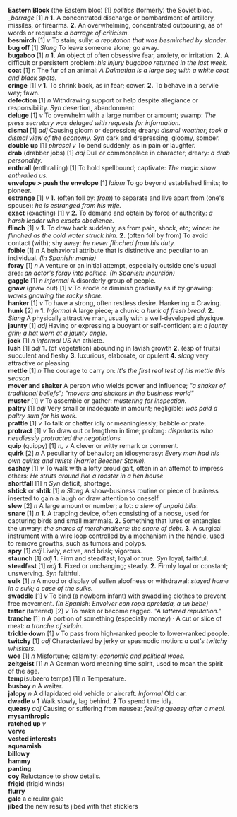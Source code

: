 __Eastern Block__ (the Eastern bloc) [1] _politics_ (formerly) the Soviet bloc.  
__barrage_ [1] _n_ __1.__ A concentrated discharge or bombardment of artillery, missiles, or firearms. __2.__ An overwhelming, concentrated outpouring, as of words or requests: _a barrage of criticism._  
__besmirch__ [1] _v_ To stain; sully: _a reputation that was besmirched by slander._   
__bug off__ [1] _Slang_ To leave someone alone; go away.  
__bugaboo__ [1] _n_ __1.__ An object of often obsessive fear, anxiety, or irritation. __2.__ A difficult or persistent problem: _his injury bugaboo returned in the last week._  
__coat__ [1] _n_ The fur of an animal: _A Dalmatian is a large dog with a white coat and black spots._  
__cringe__ [1] _v_ __1.__ To shrink back, as in fear; cower. __2.__ To behave in a servile way; fawn.  
__defection__ [1] _n_ Withdrawing support or help despite allegiance or responsibility. _Syn_ desertion, abandonment.  
__deluge__ [1] _v_ To overwhelm with a large number or amount; swamp: _The press secretary was deluged with requests for information._  
__dismal__ [1] _adj_ Causing gloom or depression; dreary: _dismal weather; took a dismal view of the economy._  _Syn_ dark and drepressing, gloomy, somber.  
__double up__ [1] _phrasal v_  To bend suddenly, as in pain or laughter.  
__drab__ (drabber jobs) [1] _adj_ Dull or commonplace in character; dreary: _a drab personality._  
__enthrall__ (enthralling) [1] To hold spellbound; captivate: _The magic show enthralled us._  
__envelope > push the envelope__ [1] _Idiom_ To go beyond established limits; to pioneer.  
__estrange__ [1] _v_ __1.__ (often foll by: _from_) to separate and live apart from (one's spouse): _he is estranged from his wife._  
__exact__ (exacting) [1] _v_ __2.__ To demand and obtain by force or authority: _a harsh leader who exacts obedience._  
__flinch__ [1] _v_ __1.__ To draw back suddenly, as from pain, shock, etc; wince: _he flinched as the cold water struck him._ __2.__ (often foll by from) To avoid contact (with); shy away: _he never flinched from his duty._  
__foible__ [1] _n_ A behavioral attribute that is distinctive and peculiar to an individual. _(In Spanish: manía)_  
__foray__ [1] _n_ A venture or an initial attempt, especially outside one's usual area: _an actor's foray into politics._ _(In Spanish: incursión)_  
__gaggle__ [1] _n informal_ A disorderly group of people.  
__gnaw__ (gnaw out) [1] _v_ To erode or diminish gradually as if by gnawing: _waves gnawing the rocky shore._  
__hanker__ [1] _v_ To have a strong, often restless desire. Hankering = Craving.  
__hunk__ [2] _n_ __1.__ _Informal_ A large piece; a chunk: _a hunk of fresh bread._ __2.__ _Slang_ A physically attractive man, usually with a well-developed physique.  
__jaunty__ [1] _adj_ Having or expressing a buoyant or self-confident air: _a jaunty grin; a hat worn at a jaunty angle._  
__jock__ [1] _n informal US_ An athlete.  
__lush__ [1] _adj_ __1.__ (of vegetation) abounding in lavish growth __2.__ (esp of fruits) succulent and fleshy __3.__ luxurious, elaborate, or opulent __4.__ _slang_ very attractive or pleasing  
__mettle__ [1] _n_ The courage to carry on: _It's the first real test of his mettle this season._  
__mover and shaker__ A person who wields power and influence; _"a shaker of traditional beliefs"; "movers and shakers in the business world"_  
__muster__ [1] _v_ To assemble or gather: _mustering for inspection._  
__paltry__ [1] _adj_ Very small or inadequate in amount; negligible: _was paid a paltry sum for his work._  
__prattle__ [1] _v_ To talk or chatter idly or meaninglessly; babble or prate.  
__protract__ [1] _v_  To draw out or lengthen in time; prolong: _disputants who needlessly protracted the negotiations._  
__quip__ (quippy) [1] _n, v_  A clever or witty remark or comment.  
__quirk__ [2] _n_ A peculiarity of behavior; an idiosyncrasy: _Every man had his own quirks and twists (Harriet Beecher Stowe)._  
__sashay__ [1] _v_ To walk with a lofty proud gait, often in an attempt to impress others: _He struts around like a rooster in a hen house_  
__shortfall__ [1] _n_ _Syn_ deficit, shortage.  
__shtick__ or __shtik__ [1] _n Slang_ A show-business routine or piece of business inserted to gain a laugh or draw attention to oneself.  
__slew__ [2] _n_ A large amount or number; a lot: _a slew of unpaid bills._  
__snare__ [1] _n_ __1.__ A trapping device, often consisting of a noose, used for capturing birds and small mammals. __2.__ Something that lures or entangles the unwary: _the snares of merchandisers; the snare of debt._ __3.__ A surgical instrument with a wire loop controlled by a mechanism in the handle, used to remove growths, such as tumors and polyps.  
__spry__ [1] _adj_ Lively, active, and brisk; vigorous.  
__staunch__ [1] _adj_ __1.__ Firm and steadfast; loyal or true. _Syn_ loyal, faithful.  
__steadfast__ [1] _adj_ __1.__ Fixed or unchanging; steady. __2.__ Firmly loyal or constant; unswerving. _Syn_ faithful.  
__sulk__ [1] _n_ A mood or display of sullen aloofness or withdrawal: _stayed home in a sulk; a case of the sulks._  
__swaddle__ [1] _v_ To bind (a newborn infant) with swaddling clothes to prevent free movement. _(In Spanish: Envolver con ropa apretada, a un bebé)_  
__tatter__ (tattered) [2] _v_ To make or become ragged. _"A tattered reputation."_  
__tranche__ [1] _n_ A portion of something (especially money) ·  A cut or slice of meat: _a tranche of sirloin._  
__trickle down__ [1] _v_ To pass from high-ranked people to lower-ranked people.  
__twitchy__ [1] _adj_ Characterized by jerky or spasmodic motion: _a cat's twitchy whiskers._  
__woe__ [1] _n_ Misfortune; calamity: _economic and political woes._  
__zeitgeist__ [1] _n_ A German word meaning time spirit, used to mean the spirit of the age.  
__temp__(subzero temps) [1] _n_ Temperature.  
__busboy__ _n_ A waiter.  
__jalopy__ _n_ A dilapidated old vehicle or aircraft. _Informal_ Old car.  
__dwadle__ _v_ __1__ Walk slowly, lag behind. __2__ To spend time idly.  
__queasy__ _adj_ Causing or suffering from nausea: _feeling queasy after a meal._  
__mysanthropic__  
__ratched up__ _v_  
__verve__  
__vested interests__  
__squeamish__  
__billowy__  
__hammy__  
__panting__  
__coy__ Reluctance to show details.  
__frigid__ (frigid winds)  
__flurry__  
__gale__ a circular gale  
__jibed__ the new results jibed with that sticklers  
